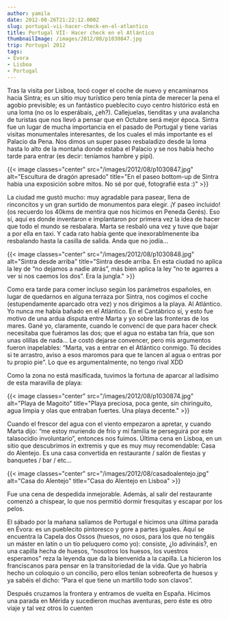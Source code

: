 ```yaml
---
author: yamila
date: 2012-08-26T21:22:12.000Z
slug: portugal-vii-hacer-check-en-el-atlantico
title: Portugal VII- Hacer check en el Atlántico
thumbnailImage: /images/2012/08/p1030847.jpg
trip: Portugal 2012
tags:
- Évora
- Lisboa
- Portugal
---
```



Tras la visita por Lisboa, tocó coger el coche de nuevo y encaminarnos hacia Sintra; es un sitio muy turístico pero tenía pinta de merecer la pena el agobio previsible; es un fantástico pueblecito cuyo centro histórico está en una loma (no os lo esperábais, ¿eh?). Callejuelas, tienditas y una avalancha de turistas que nos llevó a pensar que en Octubre será mejor época. Sintra fue un lugar de mucha importancia en el pasado de Portugal y tiene varias visitas monumentales interesantes, de los cuales el más importante es el Palacio da Pena. Nos dimos un super paseo resbaladizo desde la loma hasta lo alto de la montaña donde estaba el Palacio y se nos había hecho tarde para entrar (es decir: teníamos hambre y pipí).

{{< image classes="center" src="/images/2012/08/p1030847.jpg" alt="Escultura de dragón apresado" title="En el paseo bottom-up de Sintra había una exposición sobre mitos. No sé por qué, fotografié esta :)" >}}

La ciudad me gustó mucho: muy agradable para pasear, llena de rinconcitos y un gran surtido de monumentos para elegir. ¡Y paseo incluido! (os recuerdo los 40kms de mentira que nos hicimos en Peneda Gerés). Eso sí, aquí es donde inventaron e implantaron por primera vez la idea de hacer que todo el mundo se resbalara. Marta se resbaló una vez y tuve que bajar a por ella en taxi. Y cada rato había gente que inexorablmenente iba resbalando hasta la casilla de salida. Anda que no jodía…

{{< image classes="center" src="/images/2012/08/p1030848.jpg" alt="Sintra desde arriba" title="Sintra desde arriba. En esta ciudad no aplica la ley de “no dejamos a nadie atrás”, más bien aplica la ley “no te agarres a ver si nos caemos los dos”. Era la jungla." >}}

Como era tarde para comer incluso según los parámetros españoles, en lugar de quedarnos en alguna terraza por Sintra, nos cogimos el coche (estupendamente aparcado otra vez) y nos dirigimos a la playa. Al Atlántico. Yo nunca me había bañado en el Atlántico. En el Cantábrico sí, y esto fue motivo de una ardua disputa entre Marta y yo sobre las fronteras de los mares. Gané yo, claramente, cuando le convencí de que para hacer check necesitaba que fuéramos las dos; que el agua no estaba tan fría, que son unas olillas de nada… Le costó dejarse convencer, pero mis argumentos fueron inapelables: “Marta, vas a entrar en el Atlántico conmigo. Tú decides si te arrastro, aviso a esos maromos para que te lancen al agua o entras por tu propio pie”. Lo que es argumentalmente, no tengo rival XDD

Como la zona no está masificada, tuvimos la fortuna de aparcar al ladísimo de esta maravilla de playa:

{{< image classes="center" src="/images/2012/08/p1030874.jpg" alt="Playa de Magoito" title="Playa preciosa, poca gente, sin chiringuito, agua limpia y olas que entraban fuertes. Una playa decente." >}}

Cuando el frescor del agua con el viento empezaron a apretar, y cuando Marta dijo: “me estoy muriendo de frío y mi familia te perseguirá por este talasocidio involuntario”, entonces nos fuimos. Última cena en Lisboa, en un sitio que descubrimos in extremis y que es muy muy recomendable: Casa do Alentejo. Es una casa convertida en restaurante / salón de fiestas y banquetes / bar / etc…

{{< image classes="center" src="/images/2012/08/casadoalentejo.jpg" alt="Casa do Alentejo" title="Casa do Alentejo en Lisboa" >}}

Fue una cena de despedida inmejorable. Además, al salir del restaurante comenzó a chispear, lo que nos permitió dormir fresquitas y escapar por los pelos.

El sábado por la mañana salíamos de Portugal e hicimos una última parada en Évora: es un pueblecito pintoresco y gore a partes iguales. Aquí se encuentra la Capela dos Ossos (huesos, no osos, para los que no tengáis un máster en latín o un tío peluquero como yo): consiste, ¿lo adivináis?, en una capilla hecha de huesos, “nosotros los huesos, los vuestros esperamos” reza la leyenda que da la bienvenida a la capilla. La hicieron los franciscanos para pensar en la transitoriedad de la vida. Que yo habría hecho un coloquio o un concilio, pero ellos tenían sobreoferta de huesos y ya sabéis el dicho: “Para el que tiene un martillo todo son clavos”.

Después cruzamos la frontera y entramos de vuelta en España. Hicimos una parada en Mérida y sucedieron muchas aventuras, pero éste es otro viaje y tal vez otros lo cuenten
